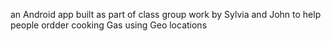 an Android app built as part of class group work by Sylvia and John to help people ordder cooking Gas using Geo locations  
